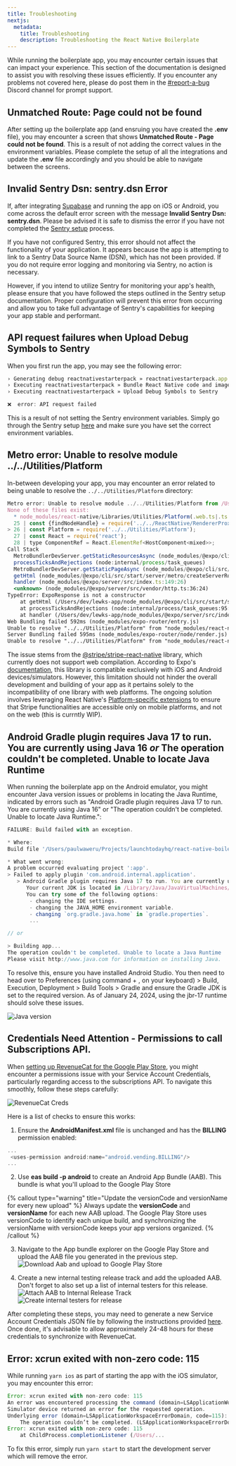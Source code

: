 ```yaml
---
title: Troubleshooting
nextjs:
  metadata:
    title: Troubleshooting
    description: Troubleshooting the React Native Boilerplate
---
```


While running the boilerplate app, you may encounter certain issues that can impact your experience.
This section of the documentation is designed to assist you with resolving these issues efficiently. If
you encounter any problems not covered here, please do post them in the [#report-a-bug](https://discord.gg/QdsQQEMcj4) Discord channel for prompt support.

## Unmatched Route: Page could not be found

After setting up the boilerplate app (and ensruing you have created the **.env** file), you may encounter a screen that shows **Unmatched Route - Page could not be found**. This is a result of not adding the correct values in the environment variables. Please complete the setup of all the integrations and update the **.env** file accordingly and you should be able to navigate between the screens.

## Invalid Sentry Dsn: sentry.dsn Error

If, after integrating [Supabase](/supabase-setup) and running the app on iOS or Android, you come across the default error screen with the message **Invalid Sentry Dsn: sentry.dsn**. Please be advised it is safe to dismiss the error if you have not completed the [Sentry setup](/monitoring) process.

If you have not configured Sentry, this error should not affect the functionality of your application. It appears because the app is attempting to link to a Sentry Data Source Name (DSN), which has not been provided. If you do not require error logging and monitoring via Sentry, no action is necessary.

However, if you intend to utilize Sentry for monitoring your app's health, please ensure that you have followed the steps outlined in the Sentry setup documentation. Proper configuration will prevent this error from occurring and allow you to take full advantage of Sentry's capabilities for keeping your app stable and performant.

## API request failures when Upload Debug Symbols to Sentry

When you first run the app, you may see the following error:

```js
› Generating debug reactnativestarterpack » reactnativestarterpack.app.dSYM
› Executing reactnativestarterpack » Bundle React Native code and images
› Executing reactnativestarterpack » Upload Debug Symbols to Sentry

❌  error: API request failed
```

This is a result of not setting the Sentry environment variables. Simply go through the Sentry setup [here](/sentry) and make sure you have set the correct environment variables.

## Metro error: Unable to resolve module ../../Utilities/Platform

In-between developing your app, you may encounter an error related to being unable to resolve the `../../Utilities/Platform` directory:

```jsx
Metro error: Unable to resolve module ../../Utilities/Platform from /Users/dev/lewks-app/node_modules/react-native/Libraries/Components/TextInput/TextInputState.js:
None of these files exist:
  * node_modules/react-native/Libraries/Utilities/Platform(.web.ts|.ts|.web.tsx|.tsx|.web.mjs|.mjs|.web.js|.js|.web.jsx|.jsx|.web.json|.json|.web.cjs|.cjs|.web.scss|.scss|.web.sass|.sass|.web.css|.css)
  25 | const {findNodeHandle} = require('../../ReactNative/RendererProxy');
> 26 | const Platform = require('../../Utilities/Platform');
  27 | const React = require('react');
  28 | type ComponentRef = React.ElementRef<HostComponent<mixed>>;
Call Stack
  MetroBundlerDevServer.getStaticResourcesAsync (node_modules/@expo/cli/src/start/server/metro/MetroBundlerDevServer.ts:293:13)
  processTicksAndRejections (node:internal/process/task_queues)
  MetroBundlerDevServer.getStaticPageAsync (node_modules/@expo/cli/src/start/server/metro/MetroBundlerDevServer.ts:349:52)
  getHtml (node_modules/@expo/cli/src/start/server/metro/createServerRouteMiddleware.ts:78:31)
  handler (node_modules/@expo/server/src/index.ts:149:26)
  <unknown> (node_modules/@expo/server/src/vendor/http.ts:36:24)
TypeError: ExpoResponse is not a constructor
    at getHtml (/Users/dev/lewks-app/node_modules/@expo/cli/src/start/server/metro/createServerRouteMiddleware.ts:107:20)
    at processTicksAndRejections (node:internal/process/task_queues:95:5)
    at handler (/Users/dev/lewks-app/node_modules/@expo/server/src/index.ts:149:26)
Web Bundling failed 592ms (node_modules/expo-router/entry.js)
Unable to resolve "../../Utilities/Platform" from "node_modules/react-native/Libraries/Components/TextInput/TextInputState.js"
Server Bundling failed 595ms (node_modules/expo-router/node/render.js)
Unable to resolve "../../Utilities/Platform" from "node_modules/react-native/Libraries/Components/TextInput/TextInputState.js"
```

The issue stems from the [@stripe/stripe-react-native](https://www.npmjs.com/package/@stripe/stripe-react-native?activeTab=readme) library, which currently does not support web compilation. According to Expo's [documentation](https://docs.expo.dev/versions/latest/sdk/stripe/), this library is compatible exclusively with iOS and Android devices/simulators. However, this limitation should not hinder the overall development and building of your app as it pertains solely to the incompatibility of one library with web platforms. The ongoing solution involves leveraging React Native's [Platform-specific extensions](https://reactnative.dev/docs/platform-specific-code#platform-specific-extensions) to ensure that Stripe functionalities are accessible only on mobile platforms, and not on the web (this is currntly WIP).

## Android Gradle plugin requires Java 17 to run. You are currently using Java 16 _or_ The operation couldn't be completed. Unable to locate Java Runtime

When running the boilerplate app on the Android emulator, you might encounter Java version issues or problems in locating the Java Runtime, indicated by errors such as "Android Gradle plugin requires Java 17 to run. You are currently using Java 16" or "The operation couldn't be completed. Unable to locate Java Runtime.":

```js
FAILURE: Build failed with an exception.

* Where:
Build file '/Users/paulwaweru/Projects/launchtodayhq/react-native-boilerplate-upgraded/android/app/build.gradle' line: 1

* What went wrong:
A problem occurred evaluating project ':app'.
> Failed to apply plugin 'com.android.internal.application'.
   > Android Gradle plugin requires Java 17 to run. You are currently using Java 16.
      Your current JDK is located in /Library/Java/JavaVirtualMachines/adoptopenjdk-16.jdk/Contents/Home
      You can try some of the following options:
       - changing the IDE settings.
       - changing the JAVA_HOME environment variable.
       - changing `org.gradle.java.home` in `gradle.properties`.
       ...

// or

> Building app...
The operation couldn't be completed. Unable to locate a Java Runtime
Please visit http://www.java.com for information on installing Java.
```

To resolve this, ensure you have installed Android Studio. You then need to head over to Preferences (using command + , on your keyboard) > Build, Execution, Deployment > Build Tools > Gradle and ensure the Gradle JDK is set to the required version. As of January 24, 2024, using the jbr-17 runtime should solve these issues.

![Java version](/images/java-version.png)

## Credentials Need Attention - Permissions to call Subscriptions API.

When [setting up RevenueCat for the Google Play Store](https://www.revenuecat.com/docs/creating-play-service-credentials), you might encounter a permissions issue with your Service Account Credentials, particularly regarding access to the subscriptions API. To navigate this smoothly, follow these steps carefully:

![RevenueCat Creds](/images/revenuecat-creds.png)

Here is a list of checks to ensure this works:

1. Ensure the **AndroidManifest.xml** file is unchanged and has the **BILLING** permission enabled:

```js
...
 <uses-permission android:name="android.vending.BILLING"/>
...
```

2. Use **eas build -p android** to create an Android App Bundle (AAB). This bundle is what you'll upload to the Google Play Store

{% callout type="warning" title="Update the versionCode and versionName for every new upload" %}
Always update the **versionCode** and **versionName** for each new AAB upload. The Google Play Store uses versionCode to identify each unique build, and synchronizing the versionName with versionCode keeps your app versions organized.
{% /callout %}

3. Navigate to the App bundle explorer on the Google Play Store and upload the AAB file you generated in the previous step.
   ![Download Aab and upload to Google Play Store](/images/aab.gif)

4. Create a new internal testing release track and add the uploaded AAB. Don't forget to also set up a list of internal testers for this release.
   ![Attach AAB to Internal Release Track](/images/upload-aab.gif)
   ![Create internal testers for release](/images/internal-testers.gif)

After completing these steps, you may need to generate a new Service Account Credentials JSON file by following the instructions provided [here](https://www.revenuecat.com/docs/creating-play-service-credentials). Once done, it's advisable to allow approximately 24-48 hours for these credentials to synchronize with RevenueCat.

## Error: xcrun exited with non-zero code: 115

While running `yarn ios` as part of starting the app with the iOS simulator, you may encounter this error:

```js
Error: xcrun exited with non-zero code: 115
An error was encountered processing the command (domain=LSApplicationWorkspaceErrorDomain, code=115):
Simulator device returned an error for the requested operation.
Underlying error (domain=LSApplicationWorkspaceErrorDomain, code=115):
	The operation couldn’t be completed. (LSApplicationWorkspaceErrorDomain error 115.)
Error: xcrun exited with non-zero code: 115
    at ChildProcess.completionListener (/Users/...
```

To fix this error, simply run `yarn start` to start the development server which will remove the error.
